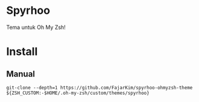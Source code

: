 # Spyrhoo
Tema untuk Oh My Zsh!

# Install
## Manual
```shell
git-clone --depth=1 https://github.com/FajarKim/spyrhoo-ohmyzsh-theme ${ZSH_CUSTOM:-$HOME/.oh-my-zsh/custom/themes/spyrhoo}
